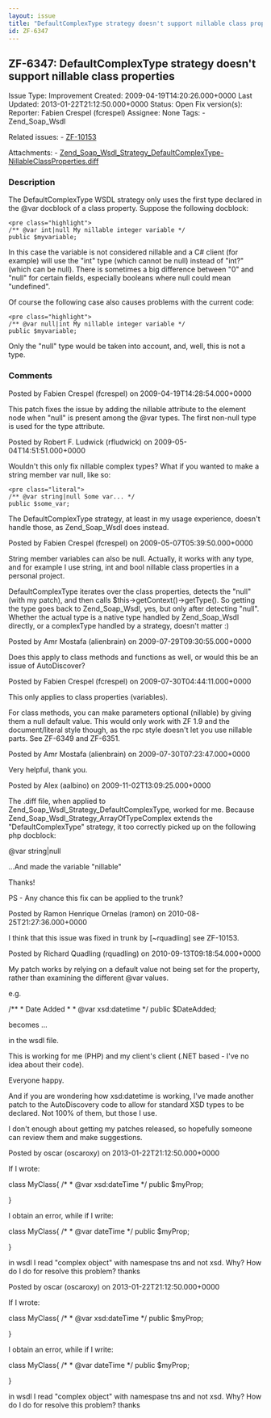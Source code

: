 ```yaml
---
layout: issue
title: "DefaultComplexType strategy doesn't support nillable class properties"
id: ZF-6347
---
```


ZF-6347: DefaultComplexType strategy doesn't support nillable class properties
------------------------------------------------------------------------------

 Issue Type: Improvement Created: 2009-04-19T14:20:26.000+0000 Last Updated: 2013-01-22T21:12:50.000+0000 Status: Open Fix version(s): 
 Reporter:  Fabien Crespel (fcrespel)  Assignee:  None  Tags: - Zend\_Soap\_Wsdl
 
 Related issues: - [ZF-10153](/issues/browse/ZF-10153)
 
 Attachments: - [Zend\_Soap\_Wsdl\_Strategy\_DefaultComplexType-NillableClassProperties.diff](/issues/secure/attachment/11879/Zend_Soap_Wsdl_Strategy_DefaultComplexType-NillableClassProperties.diff)
 
### Description

The DefaultComplexType WSDL strategy only uses the first type declared in the @var docblock of a class property. Suppose the following docblock:

 
    <pre class="highlight">
    /** @var int|null My nillable integer variable */
    public $myvariable;


In this case the variable is not considered nillable and a C# client (for example) will use the "int" type (which cannot be null) instead of "int?" (which can be null). There is sometimes a big difference between "0" and "null" for certain fields, especially booleans where null could mean "undefined".

Of course the following case also causes problems with the current code:

 
    <pre class="highlight">
    /** @var null|int My nillable integer variable */
    public $myvariable;


Only the "null" type would be taken into account, and, well, this is not a type.

 

 

### Comments

Posted by Fabien Crespel (fcrespel) on 2009-04-19T14:28:54.000+0000

This patch fixes the issue by adding the nillable attribute to the element node when "null" is present among the @var types. The first non-null type is used for the type attribute.

 

 

Posted by Robert F. Ludwick (rfludwick) on 2009-05-04T14:51:51.000+0000

Wouldn't this only fix nillable complex types? What if you wanted to make a string member var null, like so:

 
    <pre class="literal">
    /** @var string|null Some var... */
    public $some_var;


The DefaultComplexType strategy, at least in my usage experience, doesn't handle those, as Zend\_Soap\_Wsdl does instead.

 

 

Posted by Fabien Crespel (fcrespel) on 2009-05-07T05:39:50.000+0000

String member variables can also be null. Actually, it works with any type, and for example I use string, int and bool nillable class properties in a personal project.

DefaultComplexType iterates over the class properties, detects the "null" (with my patch), and then calls $this->getContext()->getType(). So getting the type goes back to Zend\_Soap\_Wsdl, yes, but only after detecting "null". Whether the actual type is a native type handled by Zend\_Soap\_Wsdl directly, or a complexType handled by a strategy, doesn't matter :)

 

 

Posted by Amr Mostafa (alienbrain) on 2009-07-29T09:30:55.000+0000

Does this apply to class methods and functions as well, or would this be an issue of AutoDiscover?

 

 

Posted by Fabien Crespel (fcrespel) on 2009-07-30T04:44:11.000+0000

This only applies to class properties (variables).

For class methods, you can make parameters optional (nillable) by giving them a null default value. This would only work with ZF 1.9 and the document/literal style though, as the rpc style doesn't let you use nillable parts. See ZF-6349 and ZF-6351.

 

 

Posted by Amr Mostafa (alienbrain) on 2009-07-30T07:23:47.000+0000

Very helpful, thank you.

 

 

Posted by Alex (aalbino) on 2009-11-02T13:09:25.000+0000

The .diff file, when applied to Zend\_Soap\_Wsdl\_Strategy\_DefaultComplexType, worked for me. Because Zend\_Soap\_Wsdl\_Strategy\_ArrayOfTypeComplex extends the "DefaultComplexType" strategy, it too correctly picked up on the following php docblock:

@var string|null

...And made the variable "nillable"

Thanks!

PS - Any chance this fix can be applied to the trunk?

 

 

Posted by Ramon Henrique Ornelas (ramon) on 2010-08-25T21:27:36.000+0000

I think that this issue was fixed in trunk by [~rquadling] see ZF-10153.

 

 

Posted by Richard Quadling (rquadling) on 2010-09-13T09:18:54.000+0000

My patch works by relying on a default value not being set for the property, rather than examining the different @var values.

e.g.

/\*\* \* Date Added \* \* @var xsd:datetime \*/ public $DateAdded;

becomes ...

in the wsdl file.

This is working for me (PHP) and my client's client (.NET based - I've no idea about their code).

Everyone happy.

And if you are wondering how xsd:datetime is working, I've made another patch to the AutoDiscovery code to allow for standard XSD types to be declared. Not 100% of them, but those I use.

I don't enough about getting my patches released, so hopefully someone can review them and make suggestions.

 

 

Posted by oscar (oscaroxy) on 2013-01-22T21:12:50.000+0000

If I wrote:

class MyClass{ /\* \* @var xsd:dateTime \*/ public $myProp;

}

I obtain an error, while if I write:

class MyClass{ /\* \* @var dateTime \*/ public $myProp;

}

in wsdl I read "complex object" with namespase tns and not xsd. Why? How do I do for resolve this problem? thanks

 

 

Posted by oscar (oscaroxy) on 2013-01-22T21:12:50.000+0000

If I wrote:

class MyClass{ /\* \* @var xsd:dateTime \*/ public $myProp;

}

I obtain an error, while if I write:

class MyClass{ /\* \* @var dateTime \*/ public $myProp;

}

in wsdl I read "complex object" with namespase tns and not xsd. Why? How do I do for resolve this problem? thanks

 

 